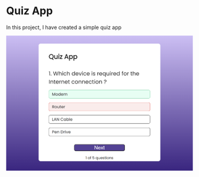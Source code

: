 # Quiz App

In this project, I have created a simple quiz app

![Alt text](<Screenshot 2023-12-29 141120.png>)
